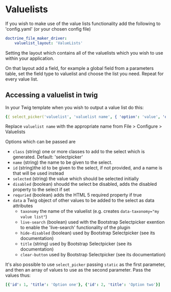 # Valuelists #

If you wish to make use of the value lists functionality add the following to 'config.yaml' (or your chosen config file) 
   
```yaml
doctrine_file_maker_driver:
    valuelist_layout: 'ValueLists'
```
    
Setting the layout which contains all of the valuelists which you wish to use within your application.
    
On that layout add a field, for example a global field from a parameters table, set the field type to valuelist and choose the list you need. Repeat for every value list.
    
## Accessing a valuelist in twig ##
    
In your Twig template when you wish to output a value list do this:
    
```yaml
{{ select_picker('valuelist', 'valuelist name', { 'option': 'value', 'optipon2': value2 }) }}
```

Replace `valuelist name` with the appropriate name from File > Configure > Valuelists
        
Options which can be passed are

 - `class` (string) one or more classes to add to the select which is generated. Default: 'selectpicker'
 - `name` (string) the name to be given to the select.
 - `id` (string)the id to be given to the select, if not provided, and a name is that will be used instead
 - `selected` (string) the value which should be selected initially
 - `disabled` (boolean) shoudd the select be disabled, adds the disabled property to the select if set
 - `requried` (boolean) adds the HTML 5 required property if true
 - `data` a Twig object of other values to be added to the select as data attributes
    - `taxonomy` the name of the valuelist (e.g. creates `data-taxonomy="my value list"`)
    - `live-search` (boolean) used with the Bootstrap Selectpicker exention to enable the 'live-search' functionality of the plugin
    - `hide-disabled` (boolean) used by Bootstrap Selectpicker (see its documentation)
    - `title` (string) used by Bootstrap Selectpicker (see its documentation)
    - `clear-button` used by Bootstrap Selectpicker (see its documentation)
    
It's also possible to use `select_picker` passing `static` as the first parameter, and then an array of values to use as the second parameter. Pass the values thus:
```yaml
[{'id': 1, 'title': 'Option one'}, {'id': 2, 'title': 'Option two'}]
``` 